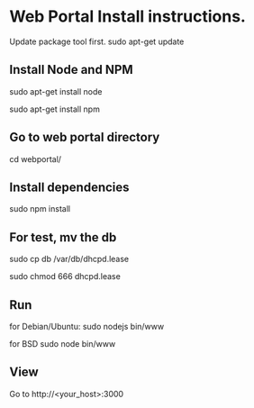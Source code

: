 # Web Portal Install instructions.

Update package tool first. sudo apt-get update

## Install Node and NPM
sudo apt-get install node

sudo apt-get install npm


## Go to web portal directory
cd webportal/

## Install dependencies
sudo npm install


## For test, mv the db
sudo cp db /var/db/dhcpd.lease

sudo chmod 666 dhcpd.lease

## Run
for Debian/Ubuntu:
sudo nodejs bin/www

for BSD
sudo node bin/www

## View
Go to http://<your_host>:3000


